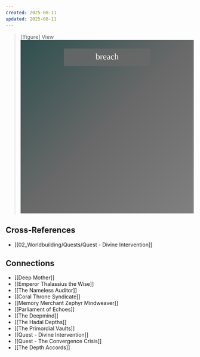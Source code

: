 ```yaml
---
created: 2025-08-11
updated: 2025-08-11
---
```


> [!figure] View
![](04_Resources/Assets/Locations/location-city-vault-breach-v1-vault-breach.svg)




## Cross-References

- [[02_Worldbuilding/Quests/Quest - Divine Intervention]]


## Connections

- [[Deep Mother]]
- [[Emperor Thalassius the Wise]]
- [[The Nameless Auditor]]
- [[Coral Throne Syndicate]]
- [[Memory Merchant Zephyr Mindweaver]]
- [[Parliament of Echoes]]
- [[The Deepmind]]
- [[The Hadal Depths]]
- [[The Primordial Vaults]]
- [[Quest - Divine Intervention]]
- [[Quest - The Convergence Crisis]]
- [[The Depth Accords]]
